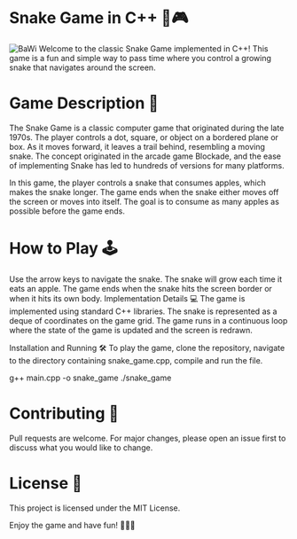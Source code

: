 

# Snake Game in C++ 🐍🎮

![BaWi](https://github.com/rayen-feb/Snake-game-/assets/131598929/3540c584-de35-458c-985c-f483f543f80b)
Welcome to the classic Snake Game implemented in C++! This game is a fun and simple way to pass time where you control a growing snake that navigates around the screen.

# Game Description 📝
The Snake Game is a classic computer game that originated during the late 1970s. The player controls a dot, square, or object on a bordered plane or box. As it moves forward, it leaves a trail behind, resembling a moving snake. The concept originated in the arcade game Blockade, and the ease of implementing Snake has led to hundreds of versions for many platforms.

In this game, the player controls a snake that consumes apples, which makes the snake longer. The game ends when the snake either moves off the screen or moves into itself. The goal is to consume as many apples as possible before the game ends.

# How to Play 🕹️
Use the arrow keys to navigate the snake.
The snake will grow each time it eats an apple.
The game ends when the snake hits the screen border or when it hits its own body.
Implementation Details 💻
The game is implemented using standard C++ libraries. The snake is represented as a deque of coordinates on the game grid. The game runs in a continuous loop where the state of the game is updated and the screen is redrawn.

Installation and Running 🛠️
To play the game, clone the repository, navigate to the directory containing snake_game.cpp, compile and run the file.

g++ main.cpp -o snake_game
./snake_game

# Contributing 🤝
Pull requests are welcome. For major changes, please open an issue first to discuss what you would like to change.

# License 📄
This project is licensed under the MIT License.

Enjoy the game and have fun! 🎉🎉🎉
